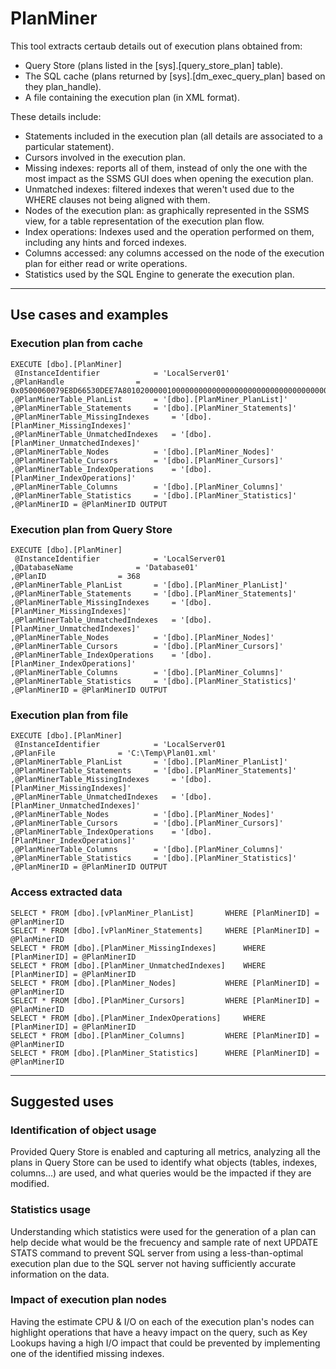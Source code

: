 # PlanMiner
This tool extracts certaub details out of execution plans obtained from:
- Query Store (plans listed in the [sys].[query_store_plan] table).
- The SQL cache (plans returned by [sys].[dm_exec_query_plan] based on they plan_handle).
- A file containing the execution plan (in XML format).

These details include:
- Statements included in the execution plan (all details are associated to a particular statement).
- Cursors involved in the execution plan.
- Missing indexes: reports all of them, instead of only the one with the most impact as the SSMS GUI does when opening the execution plan.
- Unmatched indexes: filtered indexes that weren't used due to the WHERE clauses not being aligned with them.
- Nodes of the execution plan: as graphically represented in the SSMS view, for a table representation of the execution plan flow.
- Index operations: Indexes used and the operation performed on them, including any hints and forced indexes.
- Columns accessed: any columns accessed on the node of the execution plan for either read or write operations.
- Statistics used by the SQL Engine to generate the execution plan.


---
## Use cases and examples
### Execution plan from cache
```
EXECUTE [dbo].[PlanMiner]
 @InstanceIdentifier 			= 'LocalServer01'
,@PlanHandle 				= 0x0500060079E8D66530DEE7A80102000001000000000000000000000000000000000000000000000000000000
,@PlanMinerTable_PlanList		= '[dbo].[PlanMiner_PlanList]'
,@PlanMinerTable_Statements		= '[dbo].[PlanMiner_Statements]'
,@PlanMinerTable_MissingIndexes		= '[dbo].[PlanMiner_MissingIndexes]'
,@PlanMinerTable_UnmatchedIndexes	= '[dbo].[PlanMiner_UnmatchedIndexes]'
,@PlanMinerTable_Nodes			= '[dbo].[PlanMiner_Nodes]'
,@PlanMinerTable_Cursors		= '[dbo].[PlanMiner_Cursors]'
,@PlanMinerTable_IndexOperations	= '[dbo].[PlanMiner_IndexOperations]'
,@PlanMinerTable_Columns		= '[dbo].[PlanMiner_Columns]'
,@PlanMinerTable_Statistics		= '[dbo].[PlanMiner_Statistics]'
,@PlanMinerID = @PlanMinerID OUTPUT
```

### Execution plan from Query Store
```
EXECUTE [dbo].[PlanMiner]
 @InstanceIdentifier 			= 'LocalServer01
,@DatabaseName				= 'Database01'
,@PlanID				= 368
,@PlanMinerTable_PlanList		= '[dbo].[PlanMiner_PlanList]'
,@PlanMinerTable_Statements		= '[dbo].[PlanMiner_Statements]'
,@PlanMinerTable_MissingIndexes		= '[dbo].[PlanMiner_MissingIndexes]'
,@PlanMinerTable_UnmatchedIndexes	= '[dbo].[PlanMiner_UnmatchedIndexes]'
,@PlanMinerTable_Nodes			= '[dbo].[PlanMiner_Nodes]'
,@PlanMinerTable_Cursors		= '[dbo].[PlanMiner_Cursors]'
,@PlanMinerTable_IndexOperations	= '[dbo].[PlanMiner_IndexOperations]'
,@PlanMinerTable_Columns		= '[dbo].[PlanMiner_Columns]'
,@PlanMinerTable_Statistics		= '[dbo].[PlanMiner_Statistics]'
,@PlanMinerID = @PlanMinerID OUTPUT
```

### Execution plan from file
```
EXECUTE [dbo].[PlanMiner]
 @InstanceIdentifier 			= 'LocalServer01
,@PlanFile				= 'C:\Temp\Plan01.xml'
,@PlanMinerTable_PlanList		= '[dbo].[PlanMiner_PlanList]'
,@PlanMinerTable_Statements		= '[dbo].[PlanMiner_Statements]'
,@PlanMinerTable_MissingIndexes		= '[dbo].[PlanMiner_MissingIndexes]'
,@PlanMinerTable_UnmatchedIndexes	= '[dbo].[PlanMiner_UnmatchedIndexes]'
,@PlanMinerTable_Nodes			= '[dbo].[PlanMiner_Nodes]'
,@PlanMinerTable_Cursors		= '[dbo].[PlanMiner_Cursors]'
,@PlanMinerTable_IndexOperations	= '[dbo].[PlanMiner_IndexOperations]'
,@PlanMinerTable_Columns		= '[dbo].[PlanMiner_Columns]'
,@PlanMinerTable_Statistics		= '[dbo].[PlanMiner_Statistics]'
,@PlanMinerID = @PlanMinerID OUTPUT
```

### Access extracted data
```
SELECT * FROM [dbo].[vPlanMiner_PlanList]		WHERE [PlanMinerID] = @PlanMinerID
SELECT * FROM [dbo].[vPlanMiner_Statements]		WHERE [PlanMinerID] = @PlanMinerID
SELECT * FROM [dbo].[PlanMiner_MissingIndexes]		WHERE [PlanMinerID] = @PlanMinerID
SELECT * FROM [dbo].[PlanMiner_UnmatchedIndexes]	WHERE [PlanMinerID] = @PlanMinerID
SELECT * FROM [dbo].[PlanMiner_Nodes]			WHERE [PlanMinerID] = @PlanMinerID
SELECT * FROM [dbo].[PlanMiner_Cursors]			WHERE [PlanMinerID] = @PlanMinerID
SELECT * FROM [dbo].[PlanMiner_IndexOperations]		WHERE [PlanMinerID] = @PlanMinerID
SELECT * FROM [dbo].[PlanMiner_Columns]			WHERE [PlanMinerID] = @PlanMinerID
SELECT * FROM [dbo].[PlanMiner_Statistics]		WHERE [PlanMinerID] = @PlanMinerID
```


---
## Suggested uses
### Identification of object usage
Provided Query Store is enabled and capturing all metrics, analyzing all the plans in Query Store can be used to identify what objects (tables, indexes, columns...) are used, and what queries would be the impacted if they are modified.
### Statistics usage
Understanding which statistics were used for the generation of a plan can help decide what would be the frecuency and sample rate of next UPDATE STATS command to prevent SQL server from using a less-than-optimal execution plan due to the SQL server not having sufficiently accurate information on the data.
### Impact of execution plan nodes
Having the estimate CPU & I/O on each of the execution plan's nodes can highlight operations that have a heavy impact on the query, such as Key Lookups having a high I/O impact that could be prevented by implementing one of the identified missing indexes.